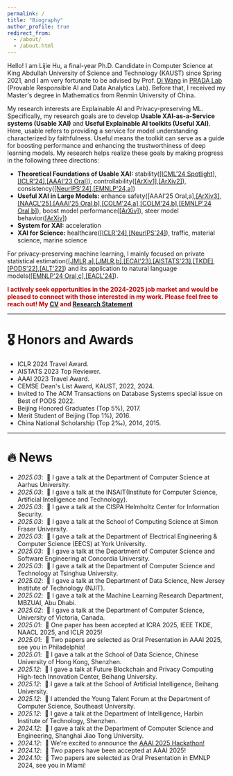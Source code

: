 ```yaml
---
permalink: /
title: "Biography"
author_profile: true
redirect_from: 
  - /about/
  - /about.html
---
```


Hello! I am Lijie Hu, a final-year Ph.D. Candidate in Computer Science at King Abdullah University of Science and Technology (KAUST) since Spring 2021, and I am very fortunate to be advised by Prof. <a href="https://shao3wangdi.github.io/">Di Wang</a> in <a href="https://pradalab1.github.io/">PRADA Lab</a> (Provable Responsible AI and Data Analytics Lab). Before that, I received my Master's degree in Mathematics from Renmin University of China.

My research interests are Explainable AI and Privacy-preserving ML. Specifically, my research goals are to develop <b>Usable XAI-as-a-Service systems (Usable XAI)</b> and <b>Useful Explainable AI toolkits (Useful XAI)</b>. Here, usable refers to providing a service for model understanding characterized by faithfulness. Useful means the toolkit can serve as a guide for boosting performance and enhancing the trustworthiness of deep learning models. My research helps realize these goals by making progress in the following three directions:

- <b>Theoretical Foundations of Usable XAI:</b> stability(<a href="https://openreview.net/pdf?id=YdwwWRX20q">[ICML'24 Spotlight]</a>,<a href="https://openreview.net/pdf?id=rp0EdI8X4e">[ICLR'24]</a>,<a href="https://ojs.aaai.org/index.php/AAAI/article/view/26517">[AAAI'23 Oral]</a>), controllability(<a href="https://arxiv.org/abs/2411.11667">[ArXiv1]</a>,<a href="https://arxiv.org/abs/2405.15476" >[ArXiv2]</a>), consistency(<a href="https://arxiv.org/abs/2410.21494">[NeurIPS'24]</a>,<a href="https://arxiv.org/pdf/2410.06606">[EMNLP'24,a]</a>)
- <b>Useful XAI in Large Models:</b> enhance safety([AAAI'25 Oral,a],<a href="https://arxiv.org/abs/2410.06331">[ArXiv3]</a>,<a href="https://arxiv.org/pdf/2502.09022">[NAACL'25]</a>,<a href="https://arxiv.org/abs/2311.17695" >[AAAI'25 Oral,b]</a>,<a href="https://openreview.net/forum?id=Nd950RAcCW#discussion">[COLM'24,a]</a>,<a href="https://openreview.net/forum?id=FX4fUThO9H#discussion">[COLM'24,b]</a>,<a href="https://arxiv.org/pdf/2410.06606">[EMNLP'24 Oral,b]</a>), boost model performance(<a href="https://openreview.net/pdf?id=yrnrvfXFaV">[ArXiv]</a>), steer model behavior(<a href="https://arxiv.org/pdf/2410.03595">[ArXiv]</a>)
- <b>System for XAI:</b> acceleration
- <b>XAI for Science:</b> healthcare(<a href="https://openreview.net/pdf?id=rp0EdI8X4e">[ICLR'24]</a>,<a href="https://arxiv.org/abs/2410.21494">[NeurIPS'24]</a>), traffic, material science, marine science

For privacy-preserving machine learning, I mainly focused on private statistical estimation(<a href="https://jmlr.org/papers/v24/21-0523.html">[JMLR,a]</a>,<a href="https://jmlr.org/papers/v25/22-0079.html">[JMLR,b]</a>,<a href="https://arxiv.org/abs/2010.13520">[ECAI'23]</a>,<a href="https://proceedings.mlr.press/v206/hu23a/hu23a.pdf">[AISTATS'23]</a>,<a href="https://ieeexplore.ieee.org/stamp/stamp.jsp?tp=&arnumber=10314000">[TKDE]</a>,<a href="https://dl.acm.org/doi/abs/10.1145/3517804.3524144">[PODS'22]</a>,<a href="https://proceedings.mlr.press/v167/su22a/su22a.pdf">[ALT'22]</a>) and its application to natural language models(<a href="https://arxiv.org/abs/2410.08027">[EMNLP'24 Oral,c]</a>,<a href="https://aclanthology.org/2024.findings-eacl.33/">[EACL'24]</a>).


<b style="color: #C00000">I actively seek opportunities in the 2024-2025 job market and would be pleased to connect with those interested in my work. Please feel free to reach out! My <a href="https://drive.google.com/file/d/1GonOsGU78OC_PtERnsX7UGBVneWem7xV/view?usp=sharing">CV</a> and <a href="https://drive.google.com/file/d/1Gwc74h1GWPXfzH7_UkvyfDyFZpnl2q8D/view?usp=sharing">Research Statement</a></b>

<hr />


# 🎖 Honors and Awards

- ICLR 2024 Travel Award.
- AISTATS 2023 Top Reviewer.
- AAAI 2023 Travel Award.
- CEMSE Dean's List Award, KAUST, 2022, 2024.
- Invited to The ACM Transactions on Database Systems special issue on Best of PODS 2022.
- Beijing Honored Graduates (Top 5%), 2017.
- Merit Student of Beijing (Top 1%), 2016.
- China National Scholarship (Top 2‰), 2014, 2015. 

<hr />

# 🔥 News
- *2025.03*: &nbsp;🎉 I gave a talk at the Department of Computer Science at Aarhus University.
- *2025.03*: &nbsp;🎉 I gave a talk at the INSAIT(Institute for Computer Science, Artificial Intelligence and Technology).
- *2025.03*: &nbsp;🎉 I gave a talk at the CISPA Helmholtz Center for Information Security.
- *2025.03*: &nbsp;🎉 I gave a talk at the School of Computing Science at Simon Fraser University.
- *2025.03*: &nbsp;🎉 I gave a talk at the Department of Electrical Engineering & Computer Science (EECS) at York University.
- *2025.03*: &nbsp;🎉 I gave a talk at the Department of Computer Science and Software Engineering at Concordia University.
- *2025.03*: &nbsp;🎉 I gave a talk at the Department of Computer Science and Technology at Tsinghua University.
- *2025.02*: &nbsp;🎉 I gave a talk at the Department of Data Science, New Jersey Institute of Technology (NJIT).
- *2025.02*: &nbsp;🎉 I gave a talk at the Machine Learning Research Department, MBZUAI, Abu Dhabi.
- *2025.02*: &nbsp;🎉 I gave a talk at the Department of Computer Science, University of Victoria, Canada.
- *2025.01*: &nbsp;🎉 One paper has been accepted at ICRA 2025, IEEE TKDE, NAACL 2025, and ICLR 2025!
- *2025.01*: &nbsp;🎉 Two papers are selected as Oral Presentation in AAAI 2025, see you in Philadelphia!
- *2025.01*: &nbsp;🎉 I gave a talk at the School of Data Science, Chinese University of Hong Kong, Shenzhen.
- *2025.12*: &nbsp;🎉 I gave a talk at Future Blockchain and Privacy Computing High-tech Innovation Center, Beihang University.
- *2025.12*: &nbsp;🎉 I gave a talk at the School of Artificial Intelligence, Beihang University.
- *2025.12*: &nbsp;🎉 I attended the Young Talent Forum at the Department of Computer Science, Southeast University.
- *2025.12*: &nbsp;🎉 I gave a talk at the Department of Intelligence, Harbin Institute of Technology, Shenzhen.
- *2024.12*: &nbsp;🎉 I gave a talk at the Department of Computer Science and Engineering, Shanghai Jiao Tong University.
- *2024.12*: &nbsp;🎉 We’re excited to announce the <a href="https://aaai.org/conference/aaai/aaai-25/hackathon/">AAAI 2025 Hackathon!</a>
- *2024.12*: &nbsp;🎉 Two papers have been accepted at AAAI 2025!
- *2024.10*: &nbsp;🎉 Two papers are selected as Oral Presentation in EMNLP 2024, see you in Miami!

<!-- *2024.09*: &nbsp;🎉 Our paper "Towards Multi-dimensional Explanation Alignment for Medical Classification" has been accepted at The Conference on Neural Information Processing Systems (NeurIPS 2024)!
- *2024.09*: &nbsp;🎉 Three papers (2 Main, 1 Findings) have been accepted at the 2024 Conference on Empirical Methods in Natural Language Processing (EMNLP 2024)!
- *2024.07*: &nbsp;🎉 Our paper "SATO: Stable Text-to-Motion Framework" has been accepted at The 32nd ACM Multimedia Conference (ACM MM 2024)!
- *2024.07*: &nbsp;🎉 Two papers have been accepted at The 1st Conference on Language Modeling (COLM 2024)!
- *2024.05*: &nbsp;🎉 Our paper "Improving Interpretation Faithfulness for Vision Transformers" has been accepted at The 41st International Conference on Machine Learning (ICML 2024)!
- *2024.04*: &nbsp;🎉 Our paper "Faster Rates of Differentially Private Stochastic Convex Optimization" has been accepted by the Journal of Machine Learning Research (JMLR)!
- *2024.03*: &nbsp;🎉 I am honored to receive the ICLR 2024 Travel Grant.
- *2024.02*: &nbsp;🎉 I am honored to have been elected to the AAAI Student Committee!
- *2024.01*: &nbsp;🎉 Our paper "Differentially Private Natural Language Models: Recent Advances and Future Directions" has been accepted at the 18th Conference of the European Chapter of the Association for Computational Linguistics (EACL 2024)! 
- *2024.01*: &nbsp;🎉 Our paper "Faithful Vision-Language Interpretation via Concept Bottleneck Models" has been accepted at the 12th International Conference on Learning Representations (ICLR 2024)!
- *2023.10*: &nbsp;🎉 Our paper "Nearly Optimal Rates of Privacy-preserving Sparse Generalized Eigenvalue Problem" has been accepted at IEEE Transactions on Knowledge and Data Engineering (TKDE)!
- *2023.07*: &nbsp;🎉 Our paper "Finite Sample Guarantees of Differentially Private Expectation Maximization Algorithm" has been accepted at the 26th European Conference on Artificial Intelligence (ECAI 2023)!
- *2023.05*: &nbsp;🎉 Our paper "Generalized Linear Models in Non-interactive Local Differential Privacy with Public Data" has been accepted by the Journal of Machine Learning Research (JMLR)!
- *2023.05*: &nbsp;🎉 Our proposal "Towards Faithful Transformers and Attention Mechanisms," Co-PIs with Prof. Di Wang, has been granted by SDAIA-KAUST Center of Excellence in Data Science and AI (SDAIA-KAUST) $53,326 USD. Thanks to SDAIA-KAUST! -->
